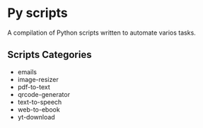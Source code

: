 # Py scripts

A compilation of Python scripts written to automate varios tasks.

## Scripts Categories
- emails
- image-resizer
- pdf-to-text
- qrcode-generator
- text-to-speech
- web-to-ebook
- yt-download
